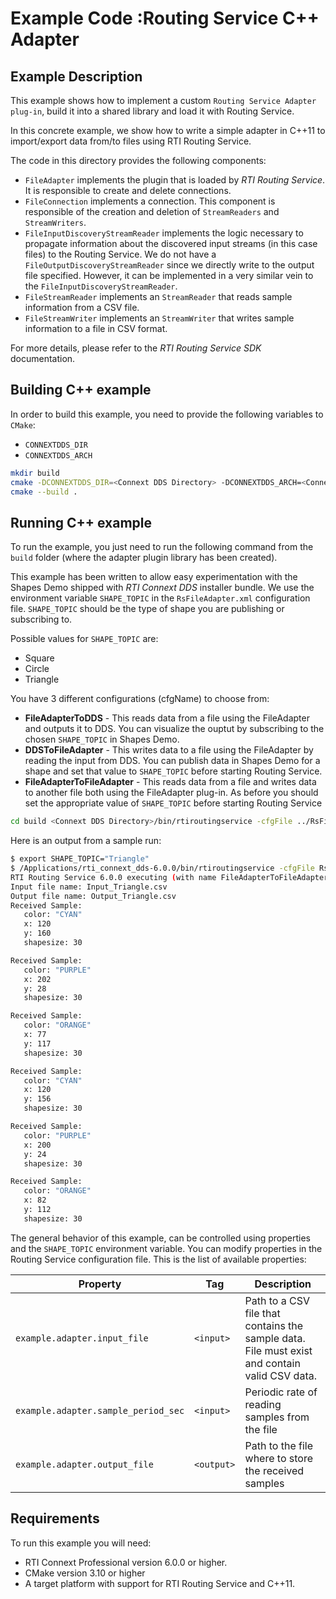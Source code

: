 # Example Code :Routing Service C++ Adapter

## Example Description

This example shows how to implement a custom `Routing Service Adapter plug-in`,
build it into a shared library and load it with Routing Service.

In this concrete example, we show how to write a simple adapter in C++11 to import/export data from/to 
files using RTI Routing Service.

The code in this directory provides the following components:

- `FileAdapter` implements the plugin that is loaded by *RTI Routing Service*. It is responsible to create 
and delete connections.
- `FileConnection` implements a connection. This component is responsible of the creation and deletion of 
`StreamReaders` and `StreamWriters`.
- `FileInputDiscoveryStreamReader` implements the logic necessary to propagate information about the discovered 
input streams (in this case files) to the Routing Service. We do not have a `FileOutputDiscoveryStreamReader` 
since we directly write to the output file specified. However, it can be implemented in a very similar vein to 
the `FileInputDiscoveryStreamReader`.
- `FileStreamReader` implements an `StreamReader` that reads sample information from a CSV file.
- `FileStreamWriter` implements an `StreamWriter` that writes sample information to a file in CSV format.

For more details, please refer to the *RTI Routing Service SDK* documentation.

## Building C++ example

In order to build this example, you need to provide the following variables to
`CMake`:

- `CONNEXTDDS_DIR`
- `CONNEXTDDS_ARCH`

```bash
mkdir build
cmake -DCONNEXTDDS_DIR=<Connext DDS Directory> -DCONNEXTDDS_ARCH=<Connext DDS Architecture> ..
cmake --build .
```

## Running C++ example

To run the example, you just need to run the following command from the `build`
folder (where the adapter plugin library has been created).

This example has been written to allow easy experimentation with the Shapes Demo shipped with 
*RTI Connext DDS* installer bundle. We use the environment variable ```SHAPE_TOPIC``` in the ```RsFileAdapter.xml``` 
configuration file. ```SHAPE_TOPIC``` should be the type of shape you are publishing or subscribing to.

Possible values for ```SHAPE_TOPIC``` are: 
- Square
- Circle
- Triangle

You have 3 different configurations (cfgName) to choose from: 
- **FileAdapterToDDS** - This reads data from a file using the FileAdapter and outputs it to DDS. 
You can visualize the ouptut by subscribing to the chosen ```SHAPE_TOPIC``` in Shapes Demo.
- **DDSToFileAdapter** - This writes data to a file using the FileAdapter by reading the input from 
DDS. You can publish data in Shapes Demo for a shape and set that value to ```SHAPE_TOPIC``` before 
starting Routing Service.
- **FileAdapterToFileAdapter** - This reads data from a file and writes data to another file both 
using the FileAdapter plug-in. As before you should set the appropriate value of ```SHAPE_TOPIC``` 
before starting Routing Service

```bash
cd build <Connext DDS Directory>/bin/rtiroutingservice -cfgFile ../RsFileAdapter.xml -cfgName <cfgName>
```

Here is an output from a sample run:

```bash
$ export SHAPE_TOPIC="Triangle"
$ /Applications/rti_connext_dds-6.0.0/bin/rtiroutingservice -cfgFile RsFileAdapter.xml -cfgName FileAdapterToFileAdapter
RTI Routing Service 6.0.0 executing (with name FileAdapterToFileAdapter)
Input file name: Input_Triangle.csv
Output file name: Output_Triangle.csv
Received Sample:
   color: "CYAN"
   x: 120
   y: 160
   shapesize: 30

Received Sample:
   color: "PURPLE"
   x: 202
   y: 28
   shapesize: 30

Received Sample:
   color: "ORANGE"
   x: 77
   y: 117
   shapesize: 30

Received Sample:
   color: "CYAN"
   x: 120
   y: 156
   shapesize: 30

Received Sample:
   color: "PURPLE"
   x: 200
   y: 24
   shapesize: 30

Received Sample:
   color: "ORANGE"
   x: 82
   y: 112
   shapesize: 30
```

The general behavior of this example, can be controlled using properties and the ```SHAPE_TOPIC``` environment 
variable. You can modify properties in the Routing Service configuration file. This is the list of 
available properties:

| Property                            | Tag        | Description                                                                                   |
| ----------------------------------- | ---------- | ----------------------------------------------------------------------------------------------|
| `example.adapter.input_file`        | `<input>`  | Path to a CSV file that contains the sample data. File must exist and contain valid CSV data. |
| `example.adapter.sample_period_sec` | `<input>`  | Periodic rate of reading samples from the file                                                |
| `example.adapter.output_file`       | `<output>` | Path to the file where to store the received samples                                          |


## Requirements

To run this example you will need:

- RTI Connext Professional version 6.0.0 or higher.
- CMake version 3.10 or higher
- A target platform with support for RTI Routing Service and C++11.